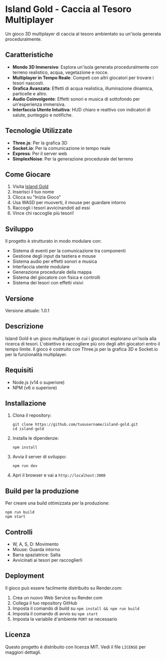 # Island Gold - Caccia al Tesoro Multiplayer

Un gioco 3D multiplayer di caccia al tesoro ambientato su un'isola generata proceduralmente.

## Caratteristiche

- **Mondo 3D Immersivo**: Esplora un'isola generata proceduralmente con terreno realistico, acqua, vegetazione e rocce.
- **Multiplayer in Tempo Reale**: Competi con altri giocatori per trovare i tesori nascosti.
- **Grafica Avanzata**: Effetti di acqua realistica, illuminazione dinamica, particelle e altro.
- **Audio Coinvolgente**: Effetti sonori e musica di sottofondo per un'esperienza immersiva.
- **Interfaccia Utente Intuitiva**: HUD chiaro e reattivo con indicatori di salute, punteggio e notifiche.

## Tecnologie Utilizzate

- **Three.js**: Per la grafica 3D
- **Socket.io**: Per la comunicazione in tempo reale
- **Express**: Per il server web
- **SimplexNoise**: Per la generazione procedurale del terreno

## Come Giocare

1. Visita [Island Gold](https://teaser-island-server.onrender.com)
2. Inserisci il tuo nome
3. Clicca su "Inizia Gioco"
4. Usa WASD per muoverti, il mouse per guardare intorno
5. Raccogli i tesori avvicinandoti ad essi
6. Vince chi raccoglie più tesori!

## Sviluppo

Il progetto è strutturato in modo modulare con:

- Sistema di eventi per la comunicazione tra componenti
- Gestione degli input da tastiera e mouse
- Sistema audio per effetti sonori e musica
- Interfaccia utente modulare
- Generazione procedurale della mappa
- Sistema del giocatore con fisica e controlli
- Sistema dei tesori con effetti visivi

## Versione

Versione attuale: 1.0.1

## Descrizione

Island Gold è un gioco multiplayer in cui i giocatori esplorano un'isola alla ricerca di tesori. L'obiettivo è raccogliere più oro degli altri giocatori entro il tempo limite. Il gioco è costruito con Three.js per la grafica 3D e Socket.io per la funzionalità multiplayer.

## Requisiti

- Node.js (v14 o superiore)
- NPM (v6 o superiore)

## Installazione

1. Clona il repository:
   ```
   git clone https://github.com/tuousername/island-gold.git
   cd island-gold
   ```

2. Installa le dipendenze:
   ```
   npm install
   ```

3. Avvia il server di sviluppo:
   ```
   npm run dev
   ```

4. Apri il browser e vai a `http://localhost:3000`

## Build per la produzione

Per creare una build ottimizzata per la produzione:

```
npm run build
npm start
```

## Controlli

- W, A, S, D: Movimento
- Mouse: Guarda intorno
- Barra spaziatrice: Salta
- Avvicinati ai tesori per raccoglierli

## Deployment

Il gioco può essere facilmente distribuito su Render.com:

1. Crea un nuovo Web Service su Render.com
2. Collega il tuo repository GitHub
3. Imposta il comando di build su `npm install && npm run build`
4. Imposta il comando di avvio su `npm start`
5. Imposta la variabile d'ambiente `PORT` se necessario

## Licenza

Questo progetto è distribuito con licenza MIT. Vedi il file `LICENSE` per maggiori dettagli. 